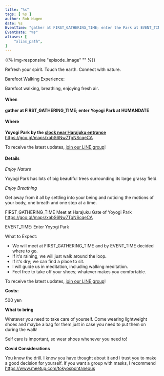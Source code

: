 ```yaml
---
title: "%s"
tags: [ %s ]
author: Rob Nugen
date: %s
EventTime: "gather at FIRST_GATHERING_TIME; enter the Park at EVENT_TIME"
EventDate: "%s"
aliases: [
    "alias_path",
]
---
```


{{% img-responsive "episode_image" "" %}}

Refresh your spirit. Touch the earth. Connect with nature.

Barefoot Walking Experience:

Barefoot walking, breathing, enjoying fresh air.

#### When

**gather at FIRST_GATHERING_TIME; enter Yoyogi Park at HUMANDATE**

#### Where

**Yoyogi Park by the [clock near Harajuku entrance](https://goo.gl/maps/xabS6Nw7TgNScqeCA)**  https://goo.gl/maps/xabS6Nw7TgNScqeCA

To receive the latest updates, [join our LINE group](/contact/)!

#### Details

*Enjoy Nature*

Yoyogi Park has lots of big beautiful trees surrounding its large grassy field.

*Enjoy Breathing*

Get away from it all by settling into your being and noticing the
motions of your body, one breath and one step at a time.

FIRST_GATHERING_TIME Meet at Harajuku Gate of Yoyogi Park  https://goo.gl/maps/xabS6Nw7TgNScqeCA

EVENT_TIME: Enter Yoyogi Park

What to Expect:

* We will meet at FIRST_GATHERING_TIME and by EVENT_TIME decided where to go.
* If it's raining, we will just walk around the loop.
* If it's dry; we can find a place to sit.
* I will guide us in meditation, including walking meditation.
* Feel free to take off your shoes; whatever makes you comfortable.

To receive the latest updates, [join our LINE group](/contact/)!

**Costs:**

500 yen

**What to bring**

Whatever you need to take care of yourself.  Come wearing lightweight
shoes and maybe a bag for them just in case you need to put them on
during the walk!

Self care is important, so wear shoes whenever you need to!

**Covid Considerations**

You know the drill.  I know you have thought about it and I trust you
to make a good decision for yourself.  If you want a group with masks,
I recommend https://www.meetup.com/tokyospontaneous
